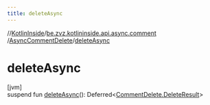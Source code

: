 ```yaml
---
title: deleteAsync
---
```

//[KotlinInside](../../../index.html)/[be.zvz.kotlininside.api.async.comment](../index.html)
/[AsyncCommentDelete](index.html)/[deleteAsync](delete-async.html)

# deleteAsync

[jvm]\
suspend fun [deleteAsync](delete-async.html)():
Deferred<[CommentDelete.DeleteResult](../../be.zvz.kotlininside.api.comment/-comment-delete/-delete-result/index.html)>




